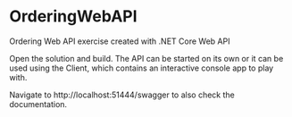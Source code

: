 # OrderingWebAPI
Ordering Web API exercise created with .NET Core Web API

Open the solution and build. The API can be started on its own or it can be used using the Client, which contains an interactive console app to play with. 

Navigate to http://localhost:51444/swagger to also check the documentation.
